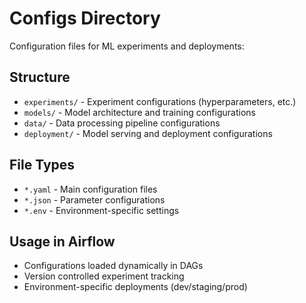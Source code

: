 # Configs Directory

Configuration files for ML experiments and deployments:

## Structure
- `experiments/` - Experiment configurations (hyperparameters, etc.)
- `models/` - Model architecture and training configurations
- `data/` - Data processing pipeline configurations
- `deployment/` - Model serving and deployment configurations

## File Types
- `*.yaml` - Main configuration files
- `*.json` - Parameter configurations
- `*.env` - Environment-specific settings

## Usage in Airflow
- Configurations loaded dynamically in DAGs
- Version controlled experiment tracking
- Environment-specific deployments (dev/staging/prod)